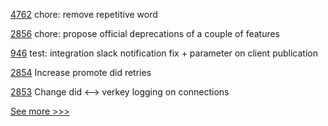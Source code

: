 
[4762](https://github.com/hyperledger/fabric/pull/4762) chore: remove repetitive word

[2856](https://github.com/hyperledger/aries-cloudagent-python/pull/2856) chore: propose official deprecations of a couple of features

[946](https://github.com/hyperledger-labs/open-enterprise-agent/pull/946) test: integration slack notification fix + parameter on client publication

[2854](https://github.com/hyperledger/aries-cloudagent-python/pull/2854) Increase promote did retries

[2853](https://github.com/hyperledger/aries-cloudagent-python/pull/2853) Change did <--> verkey logging on connections


[See more >>>](https://start-here.hyperledger.org/pull-requests)
